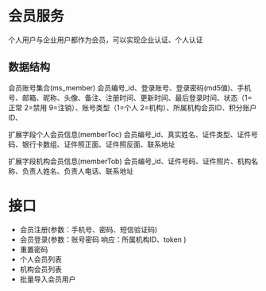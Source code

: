 # 会员服务

个人用户与企业用户都作为会员，可以实现企业认证、个人认证

## 数据结构

会员账号集合(ms_member)
会员编号_id、登录账号、登录密码(md5值)、手机号、邮箱、昵称、头像、备注、注册时间、更新时间、最后登录时间、状态（1=正常 2=禁用 9=注销）、账号类型（1=个人 2=机构）、所属机构会员ID、积分账户ID、

扩展字段个人会员信息(memberToc)
会员编号_id、真实姓名、证件类型、证件号码、银行卡数组、证件照正面、证件照反面、联系地址

扩展字段机构会员信息(memberTob)
会员编号_id、证件号码、证件照片、机构名称、负责人姓名、负责人电话、联系地址

# 接口

- 会员注册(参数：手机号、密码、短信验证码)
- 会员登录(参数：账号密码  响应：所属机构ID、token )
- 重置密码
- 个人会员列表
- 机构会员列表
- 批量导入会员用户
















